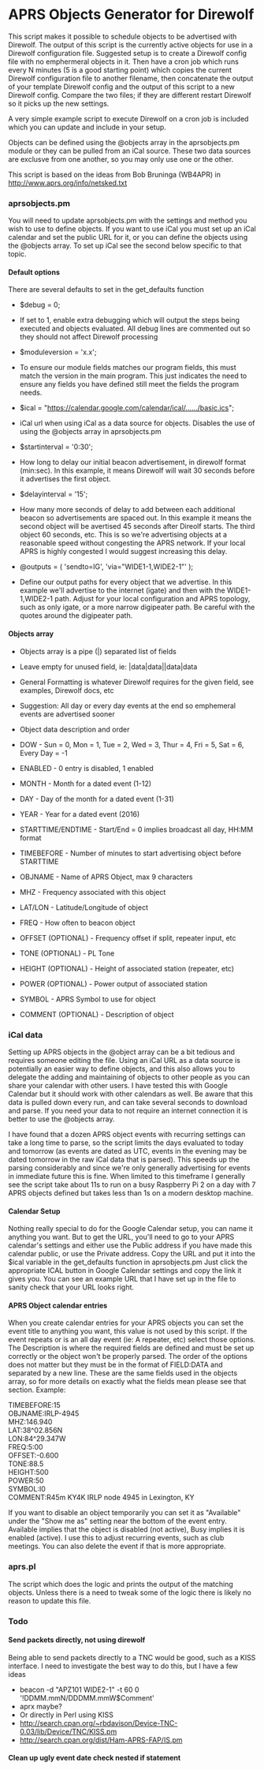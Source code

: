 APRS Objects Generator for Direwolf
================

This script makes it possible to schedule objects to be advertised with Direwolf.  The output of this script is the currently active objects for use in a Direwolf configuration file.  Suggested setup is to create a Direwolf config file with no emphermeral objects in it.  Then have a cron job which runs every N minutes (5 is a good starting point) which copies the current Direwolf configuration file to another filename, then concatenate the output of your template Direwolf config and the output of this script to a new Direwolf config.  Compare the two files; if they are different restart Direwolf so it picks up the new settings.

A very simple example script to execute Direwolf on a cron job is included which you can update and include in your setup.

Objects can be defined using the @objects array in the aprsobjects.pm module or they can be pulled from an iCal source.  These two data sources are exclusve from one another, so you may only use one or the other.

This script is based on the ideas from Bob Bruninga (WB4APR) in http://www.aprs.org/info/netsked.txt

### aprsobjects.pm

You will need to update aprsobjects.pm with the settings and method you wish to use to define objects.  If you want to use iCal you must set up an iCal calendar and set the public URL for it, or you can define the objects using the @objects array.  To set up iCal see the second below specific to that topic.

#### Default options

There are several defaults to set in the get_defaults function

* $debug = 0;
 * If set to 1, enable extra debugging which will output the steps being executed and objects evaluated.  All debug lines are commented out so they should not affect Direwolf processing

* $moduleversion = 'x.x';
 * To ensure our module fields matches our program fields, this must match the version in the main program.  This just indicates the need to ensure any fields you have defined still meet the fields the program needs.

* $ical = "https://calendar.google.com/calendar/ical/....../basic.ics";
 * iCal url when using iCal as a data source for objects.  Disables the use of using the @objects array in aprsobjects.pm

* $startinterval = '0:30';
 * How long to delay our initial beacon advertisement, in direwolf format (min:sec).  In this example, it means Direwolf will wait 30 seconds before it advertises the first object.

* $delayinterval = '15';
 * How many more seconds of delay to add between each additional beacon so advertisements are spaced out.  In this example it means the second object will be avertised 45 seconds after Direolf starts.  The third object 60 seconds, etc.  This is so we're advertising objects at a reasonable speed without congesting the APRS network.  If your local APRS is highly congested I would suggest increasing this delay.

*  @outputs = ( 'sendto=IG', 'via="WIDE1-1,WIDE2-1"' );
 *  Define our output paths for every object that we advertise.  In this example we'll advertise to the internet (igate) and then with the WIDE1-1,WIDE2-1 path.  Adjust for your local configuration and APRS topology, such as only igate, or a more narrow digipeater path.  Be careful with the quotes around the digipeater path.

#### Objects array

* Objects array is a pipe (|) separated list of fields
 * Leave empty for unused field, ie:  |data|data||data|data
 * General Formatting is whatever Direwolf requires for the given field, see examples, Direwolf docs, etc
 * Suggestion:  All day or every day events at the end so emphemeral events are advertised sooner

* Object data description and order
 * DOW - Sun = 0, Mon = 1, Tue = 2, Wed = 3, Thur = 4, Fri = 5, Sat = 6, Every Day = -1
 * ENABLED - 0 entry is disabled, 1 enabled
 * MONTH - Month for a dated event (1-12)
 * DAY - Day of the month for a dated event (1-31)
 * YEAR - Year for a dated event (2016)
 * STARTTIME/ENDTIME - Start/End = 0 implies broadcast all day, HH:MM format
 * TIMEBEFORE - Number of minutes to start advertising object before STARTTIME
 * OBJNAME - Name of APRS Object, max 9 characters
 * MHZ - Frequency associated with this object
 * LAT/LON - Latitude/Longitude of object
 * FREQ - How often to beacon object
 * OFFSET (OPTIONAL) - Frequency offset if split, repeater input, etc
 * TONE (OPTIONAL) - PL Tone
 * HEIGHT (OPTIONAL) - Height of associated station (repeater, etc)
 * POWER (OPTIONAL) - Power output of associated station
 * SYMBOL - APRS Symbol to use for object
 * COMMENT (OPTIONAL) - Description of object

### iCal data

Setting up APRS objects in the @object array can be a bit tedious and requires someone editing the file.  Using an iCal URL as a data source is potentially an easier way to define objects, and this also allows you to delegate the adding and maintaining of objects to other people as you can share your calendar with other users.  I have tested this with Google Calendar but it should work with other calendars as well.  Be aware that this data is pulled down every run, and can take several seconds to download and parse.  If you need your data to not require an internet connection it is better to use the @objects array.

I have found that a dozen APRS object events with recurring settings can take a long time to parse, so the script limits the days evaluated to today and tomorrow (as events are dated as UTC, events in the evening may be dated tomorrow in the raw iCal data that is parsed).  This speeds up the parsing considerably and since we're only generally advertising for events in immediate future this is fine.  When limited to this timeframe I generally see the script take about 11s to run on a busy Raspberry Pi 2 on a day with 7 APRS objects defined but takes less than 1s on a modern desktop machine.

#### Calendar Setup

Nothing really special to do for the Google Calendar setup, you can name it anything you want.  But to get the URL, you'll need to go to your APRS calendar's settings and either use the Public address if you have made this calendar public, or use the Private address.  Copy the URL and put it into the $ical variable in the get_defaults function in aprsobjects.pm    Just click the appropriate ICAL button in Google Calendar settings and copy the link it gives you.  You can see an example URL that I have set up in the file to sanity check that your URL looks right.

#### APRS Object calendar entries

When you create calendar entries for your APRS objects you can set the event title to anything you want, this value is not used by this script.  If the event repeats or is an all day event (ie:  A repeater, etc) select those options.  The Description is where the required fields are defined and must be set up correctly or the object won't be properly parsed.  The order of the options does not matter but they must be in the format of FIELD:DATA and separated by a new line.  These are the same fields used in the objects array, so for more details on exactly what the fields mean please see that section.  Example:

TIMEBEFORE:15  
OBJNAME:IRLP-4945  
MHZ:146.940  
LAT:38^02.856N  
LON:84^29.347W  
FREQ:5:00  
OFFSET:-0.600  
TONE:88.5  
HEIGHT:500  
POWER:50  
SYMBOL:I0  
COMMENT:R45m KY4K IRLP node 4945 in Lexington, KY  

If you want to disable an object temporarily you can set it as "Available" under the "Show me as" setting near the bottom of the event entry.  Available implies that the object is disabled (not active), Busy implies it is enabled (active).  I use this to adjust recurring events, such as club meetings.  You can also delete the event if that is more appropriate.

### aprs.pl

The script which does the logic and prints the output of the matching objects.  Unless there is a need to tweak some of the logic there is likely no reason to update this file.

### Todo

#### Send packets directly, not using direwolf

Being able to send packets directly to a TNC would be good, such as a KISS interface.  I need to investigate the best way to do this, but I have a few ideas

 * beacon -d "APZ101 WIDE2-1" -t 60 0 '!DDMM.mmN/DDDMM.mmW$Comment'
 * aprx maybe?
 * Or directly in Perl using KISS
  * http://search.cpan.org/~rbdavison/Device-TNC-0.03/lib/Device/TNC/KISS.pm
  * http://search.cpan.org/dist/Ham-APRS-FAP/IS.pm

#### Clean up ugly event date check nested if statement